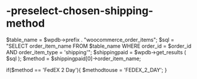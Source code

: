 # -preselect-chosen-shipping-method

$table_name = $wpdb->prefix . "woocommerce_order_items";
$sql = "SELECT order_item_name FROM  $table_name WHERE order_id = $order_id AND order_item_type = 'shipping'";
$shippingpaid = $wpdb->get_results ( $sql );
$method = $shippingpaid[0]->order_item_name;
					
if($method == 'FedEX 2 Day'){ 
$methodtouse = 'FEDEX_2_DAY';
}
